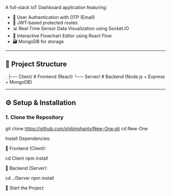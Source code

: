 A full-stack IoT Dashboard application featuring:

- 🔐 User Authentication with OTP (Email)
- 🧠 JWT-based protected routes
- 📊 Real-Time Sensor Data Visualization using Socket.IO
- 🧩 Interactive Flowchart Editor using React Flow
- 🗃️ MongoDB for storage

---

## 📁 Project Structure

.
├── Client/ # Frontend (React)
└── Server/ # Backend (Node.js + Express + MongoDB)



---

## ⚙️ Setup & Installation

### 1. Clone the Repository


git clone https://github.com/shibinshanty/New-One.git
cd New-One


Install Dependencies:

🔹 Frontend (Client):

cd Client
npm install

🔹 Backend (Server):

cd ../Server
npm install


🚀 Start the Project
